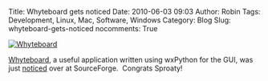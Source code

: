 Title: Whyteboard gets noticed
Date: 2010-06-03 09:03
Author: Robin
Tags: Development, Linux, Mac, Software, Windows
Category: Blog
Slug: whyteboard-gets-noticed
nocomments: True

[![](/images/2010/06/wbpdf-300x240.png "Whyteboard")](/images/2010/06/wbpdf.png)

[Whyteboard](http://whyteboard.org/), a useful application written using
wxPython for the GUI, was just
[noticed](http://sourceforge.net/blog/whyteboard-aids-in-teachable-moments/)
over at SourceForge.  Congrats Sproaty!


